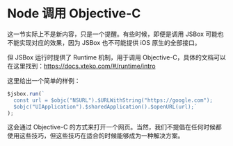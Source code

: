 # Node 调用 Objective-C

这一节实际上不是新内容，只是一个提醒。有些时候，即便是调用 JSBox 可能也不能实现对应的效果，因为 JSBox 也不可能提供 iOS 原生的全部接口。

但 JSBox 运行时提供了 Runtime 机制，用于调用 Objective-C，具体的文档可以在这里找到：https://docs.xteko.com/#/runtime/intro

这里给出一个简单的样例：

```js
$jsbox.run(`
  const url = $objc("NSURL").$URLWithString("https://google.com");
  $objc("UIApplication").$sharedApplication().$openURL(url);`
);
```

这会通过 Objective-C 的方式来打开一个网页。当然，我们不提倡在任何时候都使用这些技巧，但这些技巧在适合的时候能够成为一种解决方案。